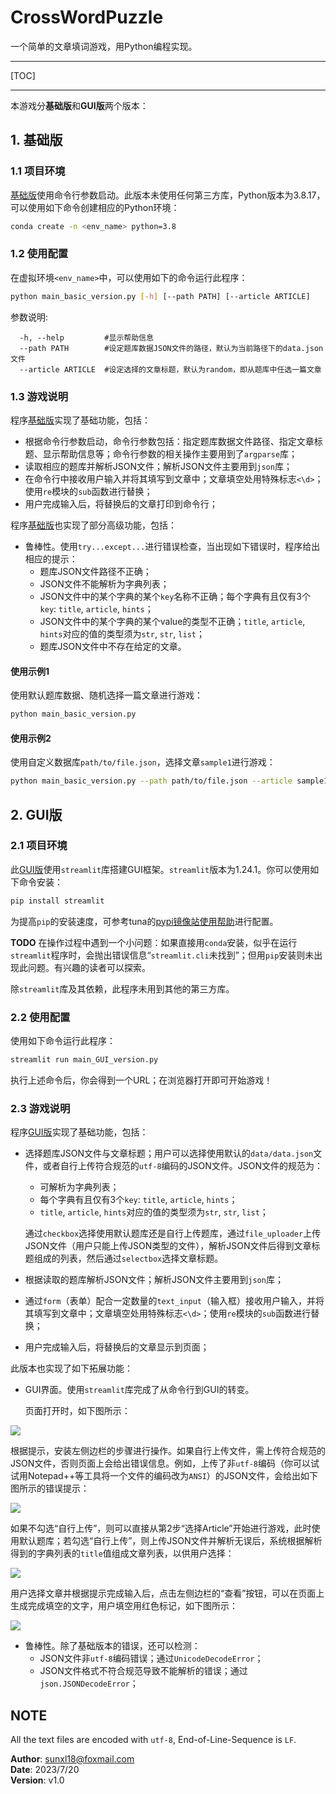 # CrossWordPuzzle
一个简单的文章填词游戏，用Python编程实现。

---

[TOC]

---

本游戏分**基础版**和**GUI版**两个版本：

## 1. 基础版

### 1.1 项目环境

[基础版](./Basic_Version)使用命令行参数启动。此版本未使用任何第三方库，Python版本为3.8.17，可以使用如下命令创建相应的Python环境：

```bash
conda create -n <env_name> python=3.8
```

### 1.2 使用配置

在虚拟环境`<env_name>`中，可以使用如下的命令运行此程序：

```bash
python main_basic_version.py [-h] [--path PATH] [--article ARTICLE]
```

参数说明:
```
  -h, --help         #显示帮助信息
  --path PATH        #设定题库数据JSON文件的路径，默认为当前路径下的data.json文件
  --article ARTICLE  #设定选择的文章标题，默认为random，即从题库中任选一篇文章
```

### 1.3 游戏说明

程序[基础版](./Basic_Version)实现了基础功能，包括：

- 根据命令行参数启动，命令行参数包括：指定题库数据文件路径、指定文章标题、显示帮助信息等；命令行参数的相关操作主要用到了`argparse`库；
- 读取相应的题库并解析JSON文件；解析JSON文件主要用到`json`库；
- 在命令行中接收用户输入并将其填写到文章中；文章填空处用特殊标志`<\d>`；使用`re`模块的`sub`函数进行替换；
- 用户完成输入后，将替换后的文章打印到命令行；

程序[基础版](./Basic_Version)也实现了部分高级功能，包括：

- 鲁棒性。使用`try...except...`进行错误检查，当出现如下错误时，程序给出相应的提示：
  - 题库JSON文件路径不正确；
  - JSON文件不能解析为字典列表；
  - JSON文件中的某个字典的某个`key`名称不正确；每个字典有且仅有3个`key`: `title`, `article`, `hints`；
  - JSON文件中的某个字典的某个value的类型不正确；`title`, `article`, `hints`对应的值的类型须为`str`, `str`, `list`；
  - 题库JSON文件中不存在给定的文章。

#### 使用示例1

使用默认题库数据、随机选择一篇文章进行游戏：

```bash
python main_basic_version.py
```

#### 使用示例2

使用自定义数据库`path/to/file.json`，选择文章`sample1`进行游戏：

```bash
python main_basic_version.py --path path/to/file.json --article sample1
```



## 2. GUI版

### 2.1 项目环境

此[GUI版](./GUI_GUI_Version)使用`streamlit`库搭建GUI框架。`streamlit`版本为1.24.1。你可以使用如下命令安装：

```bash
pip install streamlit
```

为提高`pip`的安装速度，可参考tuna的[pypi镜像站使用帮助](https://mirrors.tuna.tsinghua.edu.cn/help/pypi/)进行配置。

**TODO**  在操作过程中遇到一个小问题：如果直接用`conda`安装，似乎在运行`streamlit`程序时，会抛出错误信息“`streamlit.cli`未找到”；但用`pip`安装则未出现此问题。有兴趣的读者可以探索。

 除`streamlit`库及其依赖，此程序未用到其他的第三方库。

### 2.2 使用配置

使用如下命令运行此程序：

```bash
streamlit run main_GUI_version.py
```

执行上述命令后，你会得到一个URL；在浏览器打开即可开始游戏！

### 2.3 游戏说明

程序[GUI版](./GUI_Version)实现了基础功能，包括：

- 选择题库JSON文件与文章标题；用户可以选择使用默认的`data/data.json`文件，或者自行上传符合规范的`utf-8`编码的JSON文件。JSON文件的规范为：

  - 可解析为字典列表；
  - 每个字典有且仅有3个`key`: `title`, `article`, `hints`；
  - `title`, `article`, `hints`对应的值的类型须为`str`, `str`, `list`；

  通过`checkbox`选择使用默认题库还是自行上传题库，通过`file_uploader`上传JSON文件（用户只能上传JSON类型的文件），解析JSON文件后得到文章标题组成的列表，然后通过`selectbox`选择文章标题。

- 根据读取的题库解析JSON文件；解析JSON文件主要用到`json`库；

- 通过`form`（表单）配合一定数量的`text_input`（输入框）接收用户输入，并将其填写到文章中；文章填空处用特殊标志`<\d>`；使用`re`模块的`sub`函数进行替换；

- 用户完成输入后，将替换后的文章显示到页面；

此版本也实现了如下拓展功能：

- GUI界面。使用`streamlit`库完成了从命令行到GUI的转变。

  页面打开时，如下图所示：

![](GUI_Version/images/markdown_images/GUI_screenshot.png)

  根据提示，安装左侧边栏的步骤进行操作。如果自行上传文件，需上传符合规范的JSON文件，否则页面上会给出错误信息。例如，上传了非`utf-8`编码（你可以试试用Notepad++等工具将一个文件的编码改为`ANSI`）的JSON文件，会给出如下图所示的错误提示：

![](GUI_Version/images/markdown_images/GUI_Warning.png)

  如果不勾选“自行上传”，则可以直接从第2步“选择Article”开始进行游戏，此时使用默认题库；若勾选“自行上传”，则上传JSON文件并解析无误后，系统根据解析得到的字典列表的`title`值组成文章列表，以供用户选择：

![](GUI_Version/images/markdown_images/GUI_select_articles.png)

  用户选择文章并根据提示完成输入后，点击左侧边栏的“查看”按钮，可以在页面上生成完成填空的文字，用户填空用红色标记，如下图所示：

![](GUI_Version/images/markdown_images/GUI_Generated.png)


- 鲁棒性。除了基础版本的错误，还可以检测：
  - JSON文件非`utf-8`编码错误；通过`UnicodeDecodeError`；
  - JSON文件格式不符合规范导致不能解析的错误；通过`json.JSONDecodeError`；




## NOTE

All the text files are encoded with `utf-8`, End-of-Line-Sequence is `LF`.

**Author**: sunxl18@foxmail.com  
**Date**: 2023/7/20  
**Version**: v1.0